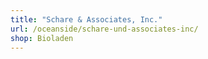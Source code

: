 ```yaml
---
title: "Schare & Associates, Inc."
url: /oceanside/schare-und-associates-inc/
shop: Bioladen
---
```


